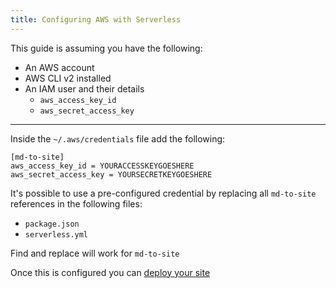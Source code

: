 ```yaml
---
title: Configuring AWS with Serverless
---
```


This guide is assuming you have the following:

- An AWS account
- AWS CLI v2 installed
- An IAM user and their details
  - `aws_access_key_id`
  - `aws_secret_access_key` 

---

Inside the `~/.aws/credentials` file add the following:
```
[md-to-site]
aws_access_key_id = YOURACCESSKEYGOESHERE
aws_secret_access_key = YOURSECRETKEYGOESHERE
```

It's possible to use a pre-configured credential by replacing all `md-to-site` references in the following files:

- `package.json`
- `serverless.yml`

Find and replace will work for `md-to-site`

Once this is configured you can [deploy your site](deploy.md)
